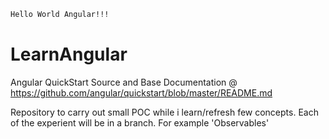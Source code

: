 ```sh
Hello World Angular!!!
```
# LearnAngular
Angular QuickStart Source and Base Documentation @ https://github.com/angular/quickstart/blob/master/README.md

Repository to carry out small POC while i learn/refresh few concepts. Each of the experient will be in a branch. For example 'Observables'